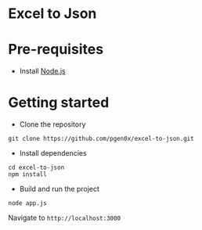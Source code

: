 # Excel to Json

# Pre-requisites
- Install [Node.js](https://nodejs.org/en/)


# Getting started
- Clone the repository
```
git clone https://github.com/pgen0x/excel-to-json.git
```
- Install dependencies
```
cd excel-to-json
npm install
```
- Build and run the project
```
node app.js
```
  Navigate to `http://localhost:3000`



